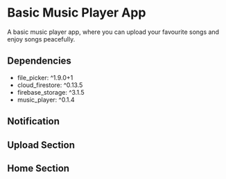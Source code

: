 # Basic Music Player App

A basic music player app, where you can upload your favourite songs and enjoy songs peacefully.



## Dependencies
- file_picker: ^1.9.0+1
- cloud_firestore: ^0.13.5
- firebase_storage: ^3.1.5
- music_player: ^0.1.4

## Notification


## Upload Section



## Home Section


